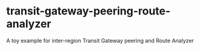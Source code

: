 # transit-gateway-peering-route-analyzer
A toy example for inter-region Transit Gateway peering and Route Analyzer
